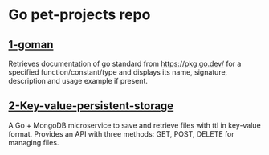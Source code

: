 # Go pet-projects repo

## [1-goman](https://github.com/Goose47/go/tree/main/goman)
Retrieves documentation of go standard from https://pkg.go.dev/ for a specified
function/constant/type and displays its name, signature, description and usage
example if present.

## [2-Key-value-persistent-storage](https://github.com/Goose47/go/tree/main/storage)
A Go + MongoDB microservice to save and retrieve files with ttl in key-value format.
Provides an API with three methods: GET, POST, DELETE for managing files.